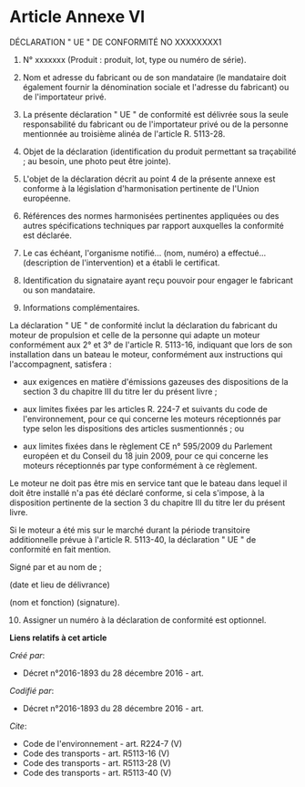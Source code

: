 # Article Annexe VI

DÉCLARATION " UE " DE CONFORMITÉ NO XXXXXXXX1 

1. N° xxxxxxx (Produit : produit, lot, type ou numéro de série). 

2. Nom et adresse du fabricant ou de son mandataire (le mandataire doit également fournir la dénomination sociale et
l'adresse du fabricant) ou de l'importateur privé. 

3. La présente déclaration " UE " de conformité est délivrée sous la seule responsabilité du fabricant ou de l'importateur
privé ou de la personne mentionnée au troisième alinéa de l'article R. 5113-28.

4. Objet de la déclaration (identification du produit permettant sa traçabilité ; au besoin, une photo peut être jointe). 

5. L'objet de la déclaration décrit au point 4 de la présente annexe est conforme à la législation d'harmonisation pertinente
de l'Union européenne. 

6. Références des normes harmonisées pertinentes appliquées ou des autres spécifications techniques par rapport auxquelles la
conformité est déclarée. 

7. Le cas échéant, l'organisme notifié... (nom, numéro) a effectué... (description de l'intervention) et a établi le
certificat. 

8. Identification du signataire ayant reçu pouvoir pour engager le fabricant ou son mandataire. 

9. Informations complémentaires. 

La déclaration " UE " de conformité inclut la déclaration du fabricant du moteur de propulsion et celle de la personne qui
adapte un moteur conformément aux 2° et 3° de l'article R. 5113-16, indiquant que lors de son installation dans un bateau le
moteur, conformément aux instructions qui l'accompagnent, satisfera :

- aux exigences en matière d'émissions gazeuses des dispositions de la section 3 du chapitre III du titre Ier du présent
livre ;

- aux limites fixées par les articles R. 224-7 et suivants du code de l'environnement, pour ce qui concerne les moteurs
réceptionnés par type selon les dispositions des articles susmentionnés ; ou

- aux limites fixées dans le règlement CE n° 595/2009 du Parlement européen et du Conseil du 18 juin 2009, pour ce qui
concerne les moteurs réceptionnés par type conformément à ce règlement. 

Le moteur ne doit pas être mis en service tant que le bateau dans lequel il doit être installé n'a pas été déclaré conforme,
si cela s'impose, à la disposition pertinente de la section 3 du chapitre III du titre Ier du présent livre. 

Si le moteur a été mis sur le marché durant la période transitoire additionnelle prévue à l'article R. 5113-40, la
déclaration " UE " de conformité en fait mention. 

Signé par et au nom de ; 

(date et lieu de délivrance) 

(nom et fonction) (signature). 

10. Assigner un numéro à la déclaration de conformité est optionnel.

**Liens relatifs à cet article**

_Créé par_:

  - Décret n°2016-1893 du 28 décembre 2016 - art.

_Codifié par_:

  - Décret n°2016-1893 du 28 décembre 2016 - art.

_Cite_:

  - Code de l'environnement - art. R224-7 (V)
  - Code des transports - art. R5113-16 (V)
  - Code des transports - art. R5113-28 (V)
  - Code des transports - art. R5113-40 (V)
